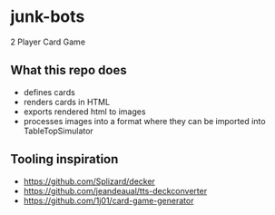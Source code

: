 # junk-bots

2 Player Card Game

## What this repo does

- defines cards
- renders cards in HTML
- exports rendered html to images
- processes images into a format where they can be imported into TableTopSimulator

## Tooling inspiration

- https://github.com/Splizard/decker
- https://github.com/jeandeaual/tts-deckconverter
- https://github.com/1j01/card-game-generator
